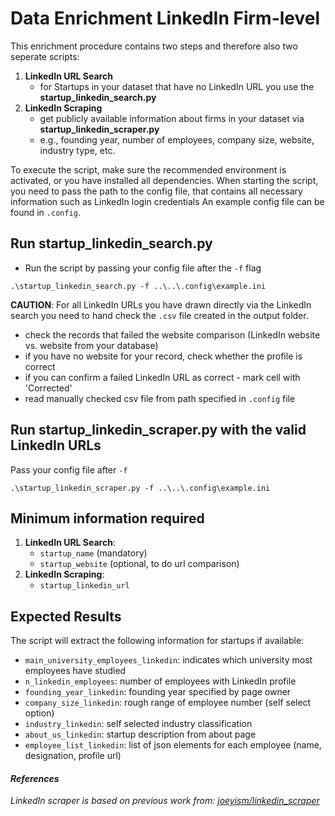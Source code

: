 # Data Enrichment LinkedIn Firm-level

This enrichment procedure contains two steps and therefore also two seperate scripts:
1. **LinkedIn URL Search**
   - for Startups in your dataset that have no LinkedIn URL you use the **startup_linkedin_search.py**
2. **LinkedIn Scraping**
   - get publicly available information about firms in your dataset via **startup_linkedin_scraper.py**
   - e.g., founding year, number of employees, company size, website, industry type, etc. 

To execute the script, make sure the recommended environment is activated, or you have installed all dependencies.
When starting the script, you need to pass the path to the config file, that contains all necessary information such as LinkedIn login credentials
An example config file can be found in `.config`.

## Run startup_linkedin_search.py 
- Run the script by passing your config file after the `-f` flag
````
.\startup_linkedin_search.py -f ..\..\.config\example.ini
````

**CAUTION**: 
For all LinkedIn URLs you have drawn directly via the LinkedIn search you need to hand check the `.csv` file created in the output folder. 
   - check the records that failed the website comparison (LinkedIn website vs. website from your database)
   - if you have no website for your record, check whether the profile is correct 
   - if you can confirm a failed LinkedIn URL as correct - mark cell with 'Corrected'
   - read manually checked csv file from path specified in `.config` file
   
## Run startup_linkedin_scraper.py with the valid LinkedIn URLs
Pass your config file after `-f`
````
.\startup_linkedin_scraper.py -f ..\..\.config\example.ini
````

## Minimum information required
1. **LinkedIn URL Search**: 
   - `startup_name` (mandatory)
   - `startup_website` (optional, to do url comparison)
2. **LinkedIn Scraping**:
   - `startup_linkedin_url`

## Expected Results
The script will extract the following information for startups if available:
- `main_university_employees_linkedin`: indicates which university most employees have studied
- `n_linkedin_employees`: number of employees with LinkedIn profile
- `founding_year_linkedin`: founding year specified by page owner
- `company_size_linkedin`: rough range of employee number (self select option)
- `industry_linkedin`: self selected industry classification
- `about_us_linkedin`: startup description from about page
- `employee_list_linkedin`: list of json elements for each employee (name, designation, profile url)

#### *References*
*LinkedIn scraper is based on previous work from: [joeyism/linkedin_scraper](https://github.com/joeyism/linkedin_scraper)*
